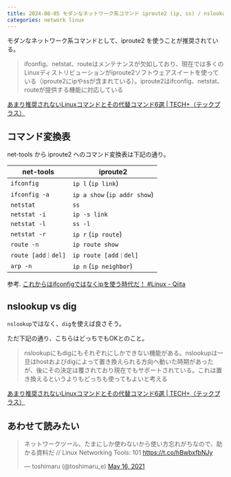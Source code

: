 ```yaml
---
title: 2024-08-05 モダンなネットワーク系コマンド iproute2 (ip, ss) / nslookup vs dig
categories: network linux
---
```


モダンなネットワーク系コマンドとして、iproute2 を使うことが推奨されている。

> ifconfig、netstat、routeはメンテナンスが欠如しており、現在では多くのLinuxディストリビューションがiproute2ソフトウェアスイートを使っている（iproute2にipやssが含まれている）。iproute2はifconfig、netstat、routeが提供する機能に対応している

[あまり推奨されないLinuxコマンドとその代替コマンド6選 \| TECH+（テックプラス）](https://news.mynavi.jp/techplus/article/20220606-2359816/)

## コマンド変換表

net-tools から iproute2 へのコマンド変換表は下記の通り。

| net-tools         | iproute2                     |
|---------------------|--------------------------------|
| `ifconfig`          | `ip l` (`ip link`)  |
| `ifconfig -a`       | `ip a show` (`ip addr show`) |
| `netstat`           | `ss`                           |
| `netstat -i`        | `ip -s link`                   |
| `netstat -l`        | `ss -l`                        |
| `netstat -r`        | `ip r` (`ip route`) |
| `route -n`          | `ip route show`                |
| `route [add｜del]`  | `ip route [add｜del]`          |
| `arp -n`            | `ip n` (`ip neighbor`) |

参考. [これからはifconfigではなくipを使う時代だ！ #Linux - Qiita](https://qiita.com/suzutsuki0220/items/dc72df23f1e1b1cda5f2)

## nslookup vs dig

`nslookup`ではなく、`dig`を使えば良さそう。

ただ下記の通り、こちらはどっちでもOKとのこと。

> nslookupにもdigにもそれぞれにしかできない機能がある。nslookupは一旦はhostおよびdigによって置き換えられる方向へ動いた時期があったが、後にその決定は覆されており現在でもサポートされている。これは置き換えるというよりもどっちも使ってもよいと考える

[あまり推奨されないLinuxコマンドとその代替コマンド6選 \| TECH+（テックプラス）](https://news.mynavi.jp/techplus/article/20220606-2359816/)

## あわせて読みたい

<blockquote class="twitter-tweet"><p lang="ja" dir="ltr">ネットワークツール、たまにしか使わないから使い方忘れがちなので、助かる資料だ // Linux Networking Tools: 101 <a href="https://t.co/hBwbxfbNJy">https://t.co/hBwbxfbNJy</a></p>&mdash; toshimaru (@toshimaru_e) <a href="https://twitter.com/toshimaru_e/status/1393742442453557250?ref_src=twsrc%5Etfw">May 16, 2021</a></blockquote> <script async src="https://platform.twitter.com/widgets.js" charset="utf-8"></script>

<script defer class="speakerdeck-embed" data-id="e056cbc96777435996ed1909f553c6d0" data-ratio="1.7777777777777777" src="//speakerdeck.com/assets/embed.js"></script>
